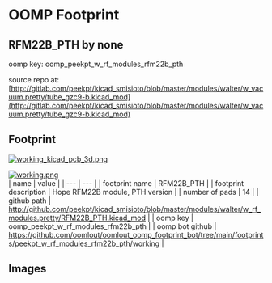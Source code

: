 # OOMP Footprint  
## RFM22B_PTH  by none  
  
oomp key: oomp_peekpt_w_rf_modules_rfm22b_pth  
  
source repo at: [http://gitlab.com/peekpt/kicad_smisioto/blob/master/modules/walter/w_vacuum.pretty/tube_gzc9-b.kicad_mod](http://gitlab.com/peekpt/kicad_smisioto/blob/master/modules/walter/w_vacuum.pretty/tube_gzc9-b.kicad_mod)  
## Footprint  
  
[![working_kicad_pcb_3d.png](working_kicad_pcb_3d_600.png)](working_kicad_pcb_3d.png)  
  
[![working.png](working_600.png)](working.png)  
| name | value | 
| --- | --- | 
| footprint name | RFM22B_PTH | 
| footprint description | Hope RFM22B module, PTH version | 
| number of pads | 14 | 
| github path | http://github.com/peekpt/kicad_smisioto/blob/master/modules/walter/w_rf_modules.pretty/RFM22B_PTH.kicad_mod | 
| oomp key | oomp_peekpt_w_rf_modules_rfm22b_pth | 
| oomp bot github | https://github.com/oomlout/oomlout_oomp_footprint_bot/tree/main/footprints/peekpt_w_rf_modules_rfm22b_pth/working | 
## Images  
